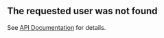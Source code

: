 ## __The requested user was not found__

See [API Documentation](../api-documentation.md) for details. 